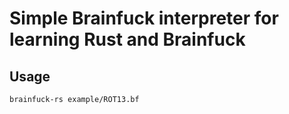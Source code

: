 # Simple Brainfuck interpreter for learning Rust and Brainfuck

## Usage
```
brainfuck-rs example/ROT13.bf
```
